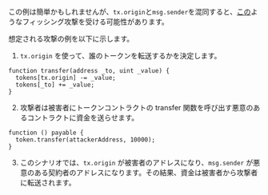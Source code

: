この例は簡単かもしれませんが、`tx.origin`と`msg.sender`を混同すると、[この](https://blog.ethereum.org/2016/06/24/security-alert-smart-contract-wallets-created-in-frontier-are-vulnerable-to-phishing-attacks/)ようなフィッシング攻撃を受ける可能性があります。

想定される攻撃の例を以下に示します。

1. `tx.origin` を使って、誰のトークンを転送するかを決定します。

```
function transfer(address _to, uint _value) {
  tokens[tx.origin] -= _value;
  tokens[_to] += _value;
}
```

2. 攻撃者は被害者にトークンコントラクトの transfer 関数を呼び出す悪意のあるコントラクトに資金を送らせます。

```
function () payable {
  token.transfer(attackerAddress, 10000);
}
```

3. このシナリオでは、`tx.origin` が被害者のアドレスになり、`msg.sender` が悪意のある契約者のアドレスになります。その結果、資金は被害者から攻撃者に転送されます。
